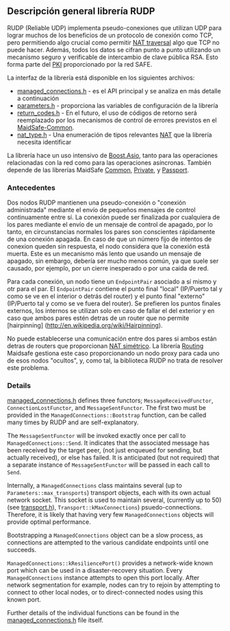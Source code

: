 ## Descripción general librería RUDP

RUDP (Reliable UDP) implementa pseudo-conexiones que utilizan UDP para lograr muchos de los beneficios de un protocolo de conexión como TCP, pero permitiendo algo crucial como permitir [NAT traversal](https://en.wikipedia.org/wiki/Network_address_translation#Type_of_NAT_and_NAT_traversal.2C_role_of_port_preservation_for_TCP) algo que TCP no puede hacer. Además, todos los datos se cifran punto a punto utilizando un mecanismo seguro y verificable de intercambio de clave pública RSA. Esto forma parte del [PKI](http://en.wikipedia.org/wiki/Public-key_infrastructure) proporcionado por la red SAFE.

La interfaz de la librería está disponible en los siguientes archivos:

* [managed_connections.h](https://github.com/maidsafe/MaidSafe-RUDP/blob/master/include/maidsafe/rudp/managed_connections.h) - es el API principal y se analiza en más detalle a continuación
* [parameters.h](https://github.com/maidsafe/MaidSafe-RUDP/blob/master/include/maidsafe/rudp/parameters.h) - proporciona las variables de configuración de la librería
* [return_codes.h](https://github.com/maidsafe/MaidSafe-RUDP/blob/master/include/maidsafe/rudp/return_codes.h) - En el futuro, el uso de códigos de retorno será reemplazado por los mecanismos de control de errores previstos en el [MaidSafe-Common](https://github.com/maidsafe/MaidSafe-Common/wiki).
* [nat_type.h](https://github.com/maidsafe/MaidSafe-RUDP/blob/master/include/maidsafe/rudp/nat_type.h) - Una enumeración de tipos relevantes [NAT](https://en.wikipedia.org/wiki/Network_address_translation) que la librería necesita identificar

La librería hace un uso intensivo de [Boost.Asio](http://www.boost.org/doc/libs/1_55_0/doc/html/boost_asio.html), tanto para las operaciones relacionadas con la red como para las operaciones asíncronas. También depende de las librerías MaidSafe [Common](https://github.com/maidsafe/MaidSafe-Common/wiki), [Private](https://github.com/maidsafe/MaidSafe-Vault-Manager/wiki), y [Passport](https://github.com/maidsafe/MaidSafe-Passport/wiki).


### Antecedentes

Dos nodos RUDP mantienen una pseudo-conexión o "conexión administrada" mediante el envío de pequeños mensajes de control continuamente entre sí. La conexión puede ser finalizada por cualquiera de los pares mediante el envío de un mensaje de control de apagado, por lo tanto, en circunstancias normales los pares son conscientes rápidamente de una conexión apagada. En caso de que un número fijo de intentos de conexion queden sin respuesta, el nodo considera que la conexión está muerta. Este es un mecanismo más lento que usando un mensaje de apagado, sin embargo, debería ser mucho menos común, ya que suele ser causado, por ejemplo, por un cierre inesperado o por una caida de red.

Para cada conexión, un nodo tiene un `EndpointPair` asociado a sí mismo y otr para el par. El `EndpointPair` contiene el punto final "local" (IP/Puerto tal y como se ve en el interior o detrás del router) y el punto final "externo" (IP/Puerto tal y como se ve fuera del router). Se prefieren los puntos finales externos, los internos se utilizan solo en caso de fallar el del exterior y en caso que ambos pares estén detras de un router que no permite [hairpinning] (http://en.wikipedia.org/wiki/Hairpinning).

No puede establecerse una comunicación entre dos pares si ambos están detras de routers que proporcionan [NAT simétrico](https://en.wikipedia.org/wiki/Network_address_translation#Methods_of_port_translation). La librería [Routing](https://github.com/maidsafe/MaidSafe-Routing/wiki) Maidsafe gestiona este caso proporcionando un nodo proxy para cada uno de esos nodos "ocultos", y, como tal, la biblioteca RUDP no trata de resolver este problema.


### Details

[managed_connections.h](https://github.com/maidsafe/MaidSafe-RUDP/blob/master/include/maidsafe/rudp/managed_connections.h) defines three functors; `MessageReceivedFunctor`, `ConnectionLostFunctor`, and `MessageSentFunctor`.  The first two must be provided in the `ManagedConnections::Bootstrap` function, can be called many times by RUDP and are self-explanatory.

The `MessageSentFunctor` will be invoked exactly once per call to `ManagedConnections::Send`.  It indicates that the associated message has been received by the target peer, (not just enqueued for sending, but actually received), or else has failed.  It is anticipated (but not required) that a separate instance of `MessageSentFunctor` will be passed in each call to `Send`.

Internally, a `ManagedConnections` class maintains several (up to `Parameters::max_transports`) transport objects, each with its own actual network socket.  This socket is used to maintain several, (currently up to 50) (see [transport.h](https://github.com/maidsafe/MaidSafe-RUDP/blob/master/src/maidsafe/rudp/transport.h)), `Transport::kMaxConnections`) psuedo-connections.  Therefore, it is likely that having very few `ManagedConnections` objects will provide optimal performance.

Bootstrapping a `ManagedConnections` object can be a slow process, as connections are attempted to the various candidate endpoints until one succeeds.

`ManagedConnections::kResiliencePort()` provides a network-wide known port which can be used in a disaster-recovery situation.  Every `ManagedConnections` instance attempts to open this port locally.  After network segmentation for example, nodes can try to rejoin by attempting to connect to other local nodes, or to direct-connected nodes using this known port.

Further details of the individual functions can be found in the [managed_connections.h](https://github.com/maidsafe/MaidSafe-RUDP/blob/master/include/maidsafe/rudp/managed_connections.h) file itself.




